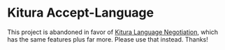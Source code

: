 # Kitura Accept-Language

This project is abandoned in favor of [Kitura Language Negotiation](https://github.com/NocturnalSolutions/Kitura-LanguageNegotiation), which has the same features plus far more. Please use that instead. Thanks!
